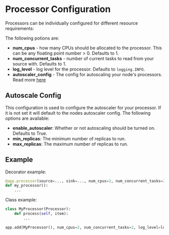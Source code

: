 # Processor Configuration

Processors can be individually configured for different resource requirements:

The following potions are:
- **num_cpus** - how many CPUs should be allocated to the processor. This can be any floating point number > 0. Defaults to 1.
- **num_concurrent_tasks** - number of current tasks to read from your source with. Defaults to 1.
- **log_level** - log level for the processor. Defaults to `logging.INFO`.
- **autoscaler_config** - The config for autoscaling your node's processors. Read more [here](#autoscale-config)

## Autoscale Config
This configuration is used to configure the autoscaler for your processor. If it is not set it will default to the nodes autoscaler config. The following options are available:
- **enable_autoscaler**: Whether or not autoscaling should be turned on. Defaults to True.
- **min_replicas**: The minimum number of replicas to run.
- **max_replicas**: The maximum number of replicas to run.

## Example


Decorator example:
```python
@app.processor(source=..., sink=..., num_cpus=2, num_concurrent_tasks=2, log_level=logging.DEBUG)
def my_processor():
    ...
```

Class example:
```python
class MyProcessor(Processor):
    def process(self, item):
        ...

app.add(MyProcessor(), num_cpus=2, num_concurrent_tasks=2, log_level=logging.DEBUG)
```
